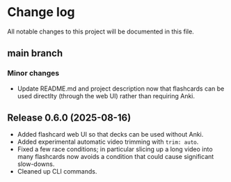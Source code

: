 # Change log

All notable changes to this project will be documented in this file.

## main branch

### Minor changes

* Update README.md and project description now that flashcards can be used directlty (through the web UI) rather than requiring Anki.

## Release 0.6.0 (2025-08-16)

* Added flashcard web UI so that decks can be used without Anki.
* Added experimental automatic video trimming with `trim: auto`.
* Fixed a few race conditions; in particular slicing up a long video into many flashcards now avoids a condition that could cause significant slow-downs.
* Cleaned up CLI commands.
